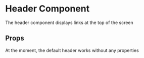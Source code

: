 # Header Component

The header component displays links at the top of the screen

## Props

At the moment, the default header works without any properties

